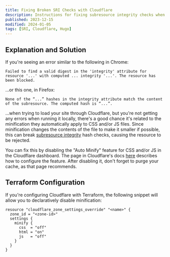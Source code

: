 ```yaml
---
title: Fixing Broken SRI Checks with Cloudflare
description: Instructions for fixing subresource integrity checks when using Cloudflare.
published: 2023-12-15
modified: 2024-01-05
tags: [SRI, Cloudflare, Hugo]
---
```


<!-- cspell:ignore subresource -->

## Explanation and Solution

If you're seeing an error similar to the following in Chrome:

```text
Failed to find a valid digest in the 'integrity' attribute for resource '...' with computed ... integrity '...'. The resource has been blocked.
```

...or this one, in Firefox:

```text
None of the “...” hashes in the integrity attribute match the content of the subresource. The computed hash is “...”.
```

...when trying to load your site through Cloudflare, but you're not getting any errors when running it locally, there's a good chance it's related to the minification they automatically apply to CSS and/or JS files. Since minification changes the contents of the file to make it smaller if possible, this can break [subresource integrity](https://developer.mozilla.org/en-US/docs/Web/Security/Subresource_Integrity) hash checks, causing the resource to be rejected.

You can fix this by disabling the "Auto Minify" feature for CSS and/or JS in the Cloudflare dashboard. The page in Cloudflare's docs [here](https://developers.cloudflare.com/speed/optimization/content/auto-minify/) describes how to configure the feature. After disabling it, don't forget to purge your cache, as that page recommends.

## Terraform Configuration

If you're configuring Cloudflare with Terraform, the following snippet will allow you to declaratively disable minification:

```hcl
resource "cloudflare_zone_settings_override" "<name>" {
  zone_id = "<zone-id>"
  settings {
    minify {
      css  = "off"
      html = "on"
      js   = "off"
    }
  }
}
```
